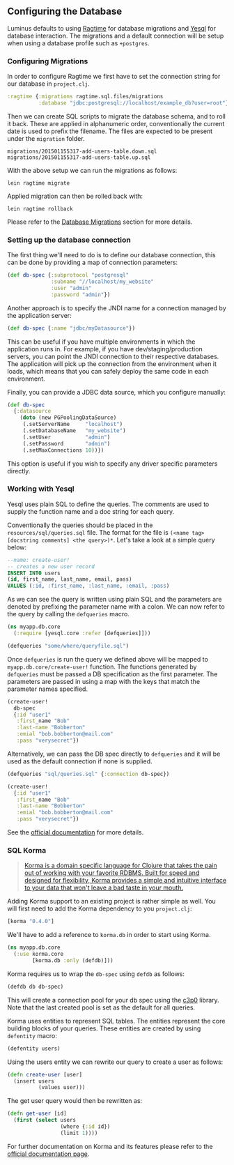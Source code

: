 ## Configuring the Database

Luminus defaults to using [Ragtime](https://github.com/weavejester/ragtime) for database migrations and
[Yesql](https://github.com/krisajenkins/yesql) for database interaction. The migrations and a default connection will be setup when using a database profile such as `+postgres`.

### Configuring Migrations

In order to configure Ragtime we first have to set the connection string for our database in `project.clj`.

```clojure
:ragtime {:migrations ragtime.sql.files/migrations
          :database "jdbc:postgresql://localhost/example_db?user=root"}
```

Then we can create SQL scripts to migrate the database schema, and to roll it back. These are applied in alphanumeric order, conventionally the current date is used to prefix the filename. The files are expected to be present under the `migration` folder.

```
migrations/201501155317-add-users-table.down.sql
migrations/201501155317-add-users-table.up.sql
```

With the above setup we can run the migrations as follows:

```
lein ragtime migrate
```

Applied migration can then be rolled back with:

```
lein ragtime rollback
```

Please refer to the [Database Migrations](/docs/migrations.md) section for more details.

### Setting up the database connection

The first thing we'll need to do is to define our database connection, this can be done by providing a map of connection parameters:

```clojure
(def db-spec {:subprotocol "postgresql"
              :subname "//localhost/my_website"
              :user "admin"
              :password "admin"})
```

Another approach is to specify the JNDI name for a connection managed by the application server:

```clojure
(def db-spec {:name "jdbc/myDatasource"})
```

This can be useful if you have multiple environments in which the application runs in. For example,
if you have dev/staging/production servers, you can point the JNDI connection to their respective databases.
The application will pick up the connection from the environment when it loads, which means that you can
safely deploy the same code in each environment.

Finally, you can provide a JDBC data source, which you configure manually:

```clojure
(def db-spec
  {:datasource
    (doto (new PGPoolingDataSource)
     (.setServerName     "localhost")
     (.setDatabaseName   "my_website")
     (.setUser           "admin")
     (.setPassword       "admin")
     (.setMaxConnections 10))})
```

This option is useful if you wish to specify any driver specific parameters directly.

### Working with Yesql

Yesql uses plain SQL to define the queries. The comments are used to supply the function name and a doc string for each query.

Conventionally the queries should be placed in the `resources/sql/queries.sql` file.
The format for the file is `(<name tag> [docstring comments] <the query>)*`.
Let's take a look at a simple query below:

```sql
--name: create-user!
-- creates a new user record
INSERT INTO users
(id, first_name, last_name, email, pass)
VALUES (:id, :first_name, :last_name, :email, :pass)
```

As we can see the query is written using plain SQL and the parameters are denoted by prefixing the parameter name with a colon. We can now refer to the query by calling the `defqueries` macro.

```clojure
(ns myapp.db.core
  (:require [yesql.core :refer [defqueries]]))

(defqueries "some/where/queryfile.sql")
```

Once `defqueries` is run the query we defined above will be mapped to `myapp.db.core/create-user!` function.
The functions generated by `defqueries` must be passed a DB specification as the first parameter.
The parameters are passed in using a map with the keys that match the parameter names specified.

```clojure
(create-user!
  db-spec
  {:id "user1"
   :first_name "Bob"
   :last-name "Bobberton"
   :emial "bob.bobberton@mail.com"
   :pass "verysecret"})
```

Alternatively, we can pass the DB spec directly to `defqueries` and it will be used as the default connection if none is supplied.

```clojure
(defqueries "sql/queries.sql" {:connection db-spec})

(create-user!
  {:id "user1"
   :first_name "Bob"
   :last-name "Bobberton"
   :emial "bob.bobberton@mail.com"
   :pass "verysecret"})
```

See the [official documentation](https://github.com/krisajenkins/yesql) for more details.

### SQL Korma

>[Korma is a domain specific language for Clojure that takes the pain out of working with your favorite RDBMS. Built for speed and designed for flexibility, Korma provides a simple and intuitive interface to your data that won't leave a bad taste in your mouth.](http://sqlkorma.com/)


Adding Korma support to an existing project is rather simple as well. You will first need to add the Korma dependency
to you `project.clj`:

```clojure
[korma "0.4.0"]
```

We'll have to add a reference to `korma.db` in order to start using Korma.

```clojure
(ns myapp.db.core
  (:use korma.core
        [korma.db :only (defdb)]))
```


Korma requires us to wrap the `db-spec` using `defdb` as follows:

```clojure
(defdb db db-spec)
```

This will create a connection pool for your db spec using the [c3p0](http://sourceforge.net/projects/c3p0/) library.
Note that the last created pool is set as the default for all queries.

Korma uses entities to represent SQL tables. The entities represent the core building blocks of your queries.
These entities are created by using `defentity` macro:

```clojure
(defentity users)
```

Using the users entity we can rewrite our query to create a user as follows:

```clojure
(defn create-user [user]
  (insert users
          (values user)))
```

The get user query would then be rewritten as:

```clojure
(defn get-user [id]
  (first (select users
                 (where {:id id})
                 (limit 1))))
```

For further documentation on Korma and its features please refer to the [official documentation page](http://sqlkorma.com/docs).


